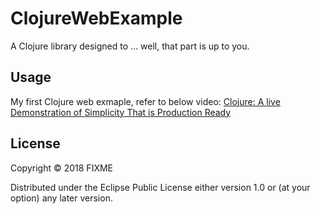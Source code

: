 # ClojureWebExample

A Clojure library designed to ... well, that part is up to you.

## Usage

My first Clojure web exmaple, refer to below video:
[Clojure: A live Demonstration of Simplicity That is Production Ready](https://www.youtube.com/watch?v=LcpbBth7FaQ)

## License

Copyright © 2018 FIXME

Distributed under the Eclipse Public License either version 1.0 or (at
your option) any later version.
